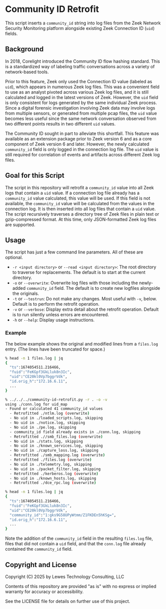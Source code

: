 # Community ID Retrofit

This script inserts a `community_id` string into log files from the Zeek Network Security Monitoring platform alongside existing Zeek Connection ID (`uid`) fields.

## Background

In 2018, Corelight introduced the Community ID flow hashing standard.  This is a standardized way of labeling traffic conversations across a variety of network-based tools.

Prior to this feature, Zeek only used the Connection ID value (labeled as `uid`), which appears in numerous Zeek log files.  This was a convenient field to use as an analyst pivoted across various Zeek log files, and it is still calculated and logged in the latest versions of Zeek.  However, the `uid` field is only consistent for logs generated by the same individual Zeek process.  Since a digital forensic investigation involving Zeek data may involve logs from multiple sensors, or generated from multiple pcap files, the `uid` value becomes less useful since the same network conversation observed from two different points results in two different `uid` values.

The Community ID sought in part to alleviate this shortfall.  This feature was available as an extension package prior to Zeek version 6 and as a core component of Zeek version 6 and later.  However, the newly calculated `community_id` field is only logged in the connection log file.  The `uid` value is still required for correlation of events and artifacts across different Zeek log files.

## Goal for this Script

The script in this repository will retrofit a `community_id` value into all Zeek logs that contain a `uid` value.  If a connection log file already has a `community_id` value calculated, this value will be used.  If this field is not available, the `community_id` value will be calculated from the values in the connection log.  It is then inserted into all log files that contain a `uid` value.  The script recursively traverses a directory tree of Zeek files in plain text or gzip-compressed format.  At this time, only JSON-formatted Zeek log files are supported.

## Usage

The script has just a few command line parameters.  All of these are optional.

- `-r <input directory>` or `--read <input directory>`: The root directory to traverse for replacements.  The default is to start at the current directory.
- `-o` or `--overwrite`: Overwrite log files with those including the newly-added `community_id` field.  The default is to create new logfiles alongside the originals.
- `-t` or `--testrun`: Do not make any changes.  Most useful with `-v`, below.  Default is to perform the retrofit operation.
- `-v` or `--verbose`: Display extra detail about the retrofit operation.  Default is to run silently unless errors are encountered.
- `-h` or `--help`: Display usage instructions.

### Example

The below example shows the original and modified lines from a `files.log` entry.  (The lines have been truncated for space.)

```bash
% head -n 1 files.log | jq
{
  "ts":1674054511.216466,
  "fuid":"FeKGpf3GkLluk8n3Ic",
  "uid":"CE20kl0Vp7bggrVdk",
  "id.orig_h":"172.16.6.11",
  ...
}

% ../../../community-id-retrofit.py -r . -o -v
using ./conn.log for uid_map
- Found or calculated 41 community_id values
  - Retrofitted ./ntlm.log (overwrite)
  - No uid in ./loaded_scripts.log, skipping
  - No uid in ./notice.log, skipping
  - No uid in ./pe.log, skipping
  - community_id field already exists in ./conn.log, skipping
  - Retrofitted .//smb_files.log (overwrite)
  - No uid in ./stats.log, skipping
  - No uid in ./known_services.log, skipping
  - No uid in ./capture_loss.log, skipping
  - Retrofitted ./smb_mapping.log (overwrite)
  - Retrofitted ./files.log (overwrite)
  - No uid in ./telemetry.log, skipping
  - No uid in ./packet_filter.log, skipping
  - Retrofitted ./kerberos.log (overwrite)
  - No uid in ./known_hosts.log, skipping
  - Retrofitted ./dce_rpc.log (overwrite)

% head -n 1 files.log | jq
{
  "ts":1674054511.216466,
  "fuid":"FeKGpf3GkLluk8n3Ic",
  "uid":"CE20kl0Vp7bggrVdk",
  "community_id":"1:gks9G58UPyWtmm/Z1FKDEn5hKSg=",
  "id.orig_h":"172.16.6.11",
  ...
}
```

Note the addition of the `community_id` field in the resulting `files.log` file, files that did not contain a `uid` field, and that the `conn.log` file already contained the `community_id` field.

## Copyright and License

Copyright (C) 2025 by Lewes Technology Consulting, LLC

Contents of this repository are provided "as is" with no express or implied warranty for accuracy or accessibility.

See the LICENSE file for details on further use of this project.
